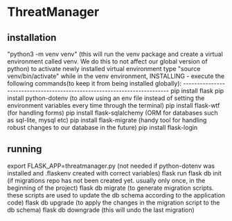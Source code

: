 # ThreatManager


## installation
"python3 -m venv venv" (this will run the venv package and create a virtual environment called venv. We do this to not affect our global version of python)
to activate newly installed virtual environment type "source venv/bin/activate"
while in the venv environment, 
    INSTALLING - execute the following commands(to keep it from being installed globally):
    -------------------------------------------------------------------------
    pip install flask
    pip install python-dotenv (to allow using an env file instead of setting the environment variables every time through the terminal)
    pip install flask-wtf (for handling forms)
    pip install flask-sqlalchemy (ORM for databases such as sql-lite, mysql etc)
    pip install flask-migrate (handy tool for handling robust changes to our database in the future)
    pip install flask-login

## running
export FLASK_APP=threatmanager.py (not needed if python-dotenv was installed and .flaskenv created with correct variables)
flask run
flask db init (if migrations repo has not been created yet. usually only once, in the beginning of the project)
flask db migrate (to generate migration scripts. these scripts are used to update the db schema according to the application code)
flask db upgrade (to apply the changes in the migration script to the db schema)
flask db downgrade (this will undo the last migration)
